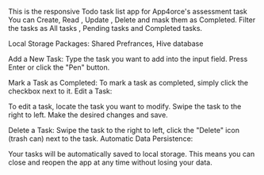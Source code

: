 This is the responsive Todo task list app for App4orce's assessment task
You can Create, Read , Update , Delete and mask them as Completed.
Filter the tasks as All tasks , Pending tasks and Completed tasks.


Local Storage Packages:
Shared Prefrances, Hive database

Add a New Task:
Type the task you want to add into the input field.
Press Enter or click the "Pen" button.


Mark a Task as Completed:
To mark a task as completed, simply click the checkbox next to it.
Edit a Task:

To edit a task, locate the task you want to modify.
Swipe the task to the right to left.
Make the desired changes and save.


Delete a Task:
Swipe the task to the right to left, click the "Delete" icon (trash can) next to the task.
Automatic Data Persistence:

Your tasks will be automatically saved to local storage.
This means you can close and reopen the app at any time without losing your data.

